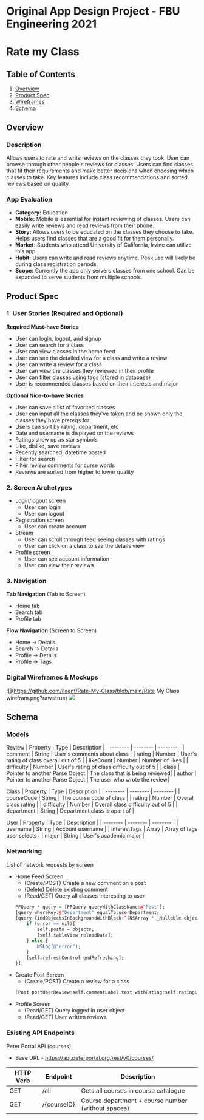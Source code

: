 Original App Design Project - FBU Engineering 2021
===

# Rate my Class

## Table of Contents
1. [Overview](#Overview)
1. [Product Spec](#Product-Spec)
1. [Wireframes](#Wireframes)
2. [Schema](#Schema)

## Overview
### Description
Allows users to rate and write reviews on the classes they took. User can browse through other people's reviews for classes. Users can find classes that fit their requirements and make better decisions when choosing which classes to take. Key features include class recommendations and sorted reviews based on quality.

### App Evaluation
- **Category:** Education
- **Mobile:** Mobile is essential for instant reviewing of classes. Users can easily write reviews and read reviews from their phone. 
- **Story:** Allows users to be educated on the classes they choose to take. Helps users find classes that are a good fit for them personally.
- **Market:** Students who attend University of California, Irvine can utilize this app.
- **Habit:** Users can write and read reviews anytime. Peak use will likely be during class registration periods. 
- **Scope:** Currently the app only servers classes from one school. Can be expanded to serve students from multiple schools. 

## Product Spec

### 1. User Stories (Required and Optional)

**Required Must-have Stories**

* User can login, logout, and signup
* User can search for a class
* User can view classes in the home feed
* User can see the detailed view for a class and write a review
* User can write a review for a class
* User can view the classes they reviewed in their profile
* User can filter classes using tags (stored in database)
* User is recommended classes based on their interests and major

**Optional Nice-to-have Stories**

* User can save a list of favorited classes
* User can input all the classes they've taken and be shown only the classes they have prereqs for
* Users can sort by rating, department, etc 
* Date and username is displayed on the reviews
* Ratings show up as star symbols
* Like, dislike, save reviews
* Recently searched, datetime posted
* Filter for search
* Filter review comments for curse words
* Reviews are sorted from higher to lower quality

### 2. Screen Archetypes

* Login/logout screen
   * User can login
   * User can logout
* Registration screen
   * User can create account
* Stream
   * User can scroll through feed seeing classes with ratings
   * User can click on a class to see the details view
* Profile screen
   * User can see account information 
   * User can view their reviews

### 3. Navigation

**Tab Navigation** (Tab to Screen)

* Home tab
* Search tab
* Profile tab

**Flow Navigation** (Screen to Screen)

* Home -> Details
* Search -> Details
* Profile -> Details
* Profile -> Tags

### Digital Wireframes & Mockups
![](https://github.com/ileenf/Rate-My-Class/blob/main/Rate My Class wirefram.png?raw=true)
![](https://i.imgur.com/AJaMZ7J.png)

## Schema 
### Models
Review
|  Property | Type | Description |
| -------- | -------- | -------- |
| comment    | String     | User's comments about class  |
| rating | Number | User's rating of class overall out of 5 |
| likeCount | Number | Number of likes |
| difficulty | Number | User's rating of class difficulty out of 5 |
| class | Pointer to another Parse Object | The class that is being reviewed|
| author | Pointer to another Parse Object | The user who wrote the review|

Class
|  Property | Type | Description |
| -------- | -------- | -------- |
| courseCode   | String     | The course code of class  |
| rating   | Number     | Overall class rating |
| difficulty | Number | Overall class difficulty out of 5 |
| department | String | Department class is apart of |

User
|  Property | Type | Description |
| -------- | -------- | -------- |
| username   | String     | Account username |
| interestTags   | Array     | Array of tags user selects |
| major | String | User's academic major |

### Networking
List of network requests by screen
- Home Feed Screen
    - (Create/POST) Create a new comment on a post
    - (Delete) Delete existing comment
    - (Read/GET) Query all classes interesting to user
    ```q
    PFQuery * query = [PFQuery queryWithClassName:@"Post"];
    [query whereKey:@"Department" equalTo:userDepartment;
    [query findObjectsInBackgroundWithBlock:^(NSArray * _Nullable objects, NSError * _Nullable error) {
        if (error == nil){
            self.posts = objects;
            [self.tableView reloadData];
        } else {
            NSLog(@"error");
        }
        [self.refreshControl endRefreshing];
    }];
    

- Create Post Screen
    - (Create/POST) Create a review for a class
    ```d
    [Post postUserReview:self.commentLabel.text withRating:self.ratingLabel.text withCompletion:^(BOOL succeeded, NSError * _Nullable error){}
 - Profile Screen
    - (Read/GET) Query logged in user object
    - (Read/GET) User written reviews

### Existing API Endpoints

Peter Portal API (courses)
- Base URL - https://api.peterportal.org/rest/v0/courses/

|  HTTP Verb | Endpoint | Description |
| -------- | -------- | -------- |
| GET   | /all     | Gets all courses in course catalogue  |
| GET | /{courseID} | Course department + course number (without spaces) |
